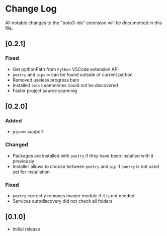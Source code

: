 # Change Log

All notable changes to the "boto3-ide" extension will be documented in this file.

## [0.2.1]
### Fixed
- Get pythonPath from `Python` VSCode extension API
- `poetry` and `pipenv` can be found outside of current python
- Removed useless progress bars
- Installed `boto3` sometimes could not be discovered
- Faster project source scanning

## [0.2.0]
### Added
- `pipenv` support

### Changed
- Packages are installed with `poetry` if they have been installed with it previously
- Installer allows to choose between `poetry` and `pip` if `poetry` is not used yet for installation

### Fixed
- `poetry` correctly removes master module if it is not needed
- Services autodiscovery did not check all folders

## [0.1.0]

- Initial release